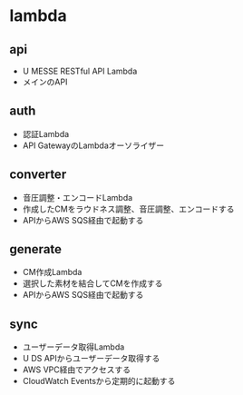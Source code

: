 # lambda

## api

- U MESSE RESTful API Lambda
- メインのAPI

## auth

- 認証Lambda
- API GatewayのLambdaオーソライザー

## converter

- 音圧調整・エンコードLambda
- 作成したCMをラウドネス調整、音圧調整、エンコードする
- APIからAWS SQS経由で起動する

## generate

- CM作成Lambda
- 選択した素材を結合してCMを作成する
- APIからAWS SQS経由で起動する

## sync

- ユーザーデータ取得Lambda
- U DS APIからユーザーデータ取得する
- AWS VPC経由でアクセスする
- CloudWatch Eventsから定期的に起動する
